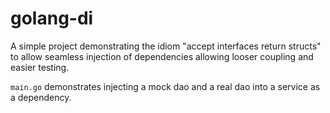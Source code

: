 # golang-di

A simple project demonstrating the idiom "accept interfaces return structs" to allow
seamless injection of dependencies allowing looser coupling and easier testing.

`main.go` demonstrates injecting a mock dao and a real dao into a service as a dependency. 

